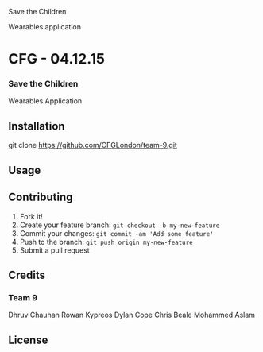 Save the Children

Wearables application

# CFG - 04.12.15
### Save the Children
Wearables Application

## Installation

git clone https://github.com/CFGLondon/team-9.git

## Usage


## Contributing

1. Fork it!
2. Create your feature branch: `git checkout -b my-new-feature`
3. Commit your changes: `git commit -am 'Add some feature'`
4. Push to the branch: `git push origin my-new-feature`
5. Submit a pull request

## Credits

### Team 9
Dhruv Chauhan
Rowan Kypreos
Dylan Cope
Chris Beale
Mohammed Aslam

## License
